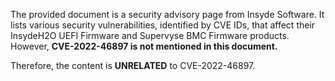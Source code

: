 The provided document is a security advisory page from Insyde Software. It lists various security vulnerabilities, identified by CVE IDs, that affect their InsydeH2O UEFI Firmware and Supervyse BMC Firmware products. However, **CVE-2022-46897 is not mentioned in this document.**

Therefore, the content is **UNRELATED** to CVE-2022-46897.